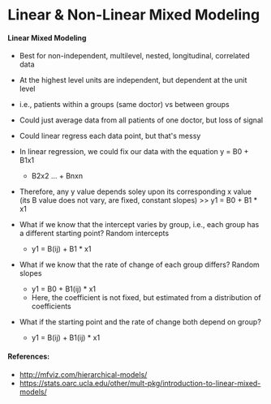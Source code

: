 # Linear & Non-Linear Mixed Modeling

#### Linear Mixed Modeling
- Best for non-independent, multilevel, nested, longitudinal, correlated data
- At the highest level units are independent, but dependent at the unit level
- i.e., patients within a groups (same doctor) vs between groups
- Could just average data from all patients of one doctor, but loss of signal
- Could linear regress each data point, but that's messy

- In linear regression, we could fix our data with the equation y = B0 + B1x1 
  + B2x2 ... + Bnxn
- Therefore, any y value depends soley upon its corresponding x value (its B
  value does not vary, are fixed, constant slopes) >> y1 = B0 + B1 * x1

- What if we know that the intercept varies by group, i.e., each group has a
  different starting point? Random intercepts
    - y1 = B(ij) + B1 * x1
- What if we know that the rate of change of each group differs? Random slopes
    - y1 = B0 + B1(ij) * x1
    - Here, the coefficient is not fixed, but estimated from a distribution of
      coefficients
- What if the starting point and the rate of change both depend on group?
    - y1 = B(ij) + B1(ij) * x1

#### References:
- http://mfviz.com/hierarchical-models/
- https://stats.oarc.ucla.edu/other/mult-pkg/introduction-to-linear-mixed-models/